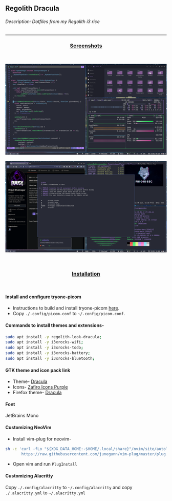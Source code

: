 ## Regolith Dracula

###### Description: Dotfiles from my Regolith i3 rice

---
<h3 align="center"><ins> Screenshots </ins></h3>
<br />
<p align="center">
       <img src="./screenshots/ss1.png" />
       <br />
       <br />
       <img src="./screenshots/ss2.png" />
</p>

<br />
<h3 align="center"><ins> Installation </ins></h3>
<br />


#### Install and configure tryone-picom
- Instructions to build and install tryone-picom [here](https://github.com/tryone144/picom/tree/feature/dual_kawase).
- Copy `./.config/picom.conf` to `~/.config/picom.conf`.


#### Commands to install themes and extensions-
```bash
sudo apt install -y regolith-look-dracula;
sudo apt install -y i3xrocks-wifi;
sudo apt install -y i3xrocks-todo;
sudo apt install -y i3xrocks-battery;
sudo apt install -y i3xrocks-bluetooth;
```

#### GTK theme and icon pack link
- Theme- [Dracula](https://draculatheme.com/gtk)
- Icons- [Zafiro Icons Purple](https://www.gnome-look.org/p/1209330/)
- Firefox theme- [Dracula](https://addons.mozilla.org/en-US/firefox/addon/dracula-dark-colorscheme/)

#### Font
JetBrains Mono

#### Customizing NeoVim
- Install vim-plug for neovim-
```bash
sh -c 'curl -fLo "${XDG_DATA_HOME:-$HOME/.local/share}"/nvim/site/autoload/plug.vim --create-dirs \
       https://raw.githubusercontent.com/junegunn/vim-plug/master/plug.vim'
```
- Open vim and run `PlugInstall`

#### Customizing Alacritty
Copy `./.config/alacritty` to `~/.config/alacritty` and copy `./.alacritty.yml` to `~/.alacritty.yml`
